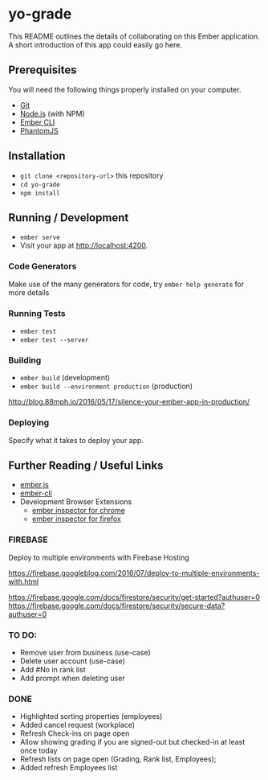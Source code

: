 # yo-grade

This README outlines the details of collaborating on this Ember application.
A short introduction of this app could easily go here.

## Prerequisites

You will need the following things properly installed on your computer.

* [Git](https://git-scm.com/)
* [Node.js](https://nodejs.org/) (with NPM)
* [Ember CLI](https://ember-cli.com/)
* [PhantomJS](http://phantomjs.org/)

## Installation

* `git clone <repository-url>` this repository
* `cd yo-grade`
* `npm install`

## Running / Development

* `ember serve`
* Visit your app at [http://localhost:4200](http://localhost:4200).

### Code Generators

Make use of the many generators for code, try `ember help generate` for more details

### Running Tests

* `ember test`
* `ember test --server`

### Building

* `ember build` (development)
* `ember build --environment production` (production)

http://blog.88mph.io/2016/05/17/silence-your-ember-app-in-production/

### Deploying

Specify what it takes to deploy your app.

## Further Reading / Useful Links

* [ember.js](http://emberjs.com/)
* [ember-cli](https://ember-cli.com/)
* Development Browser Extensions
  * [ember inspector for chrome](https://chrome.google.com/webstore/detail/ember-inspector/bmdblncegkenkacieihfhpjfppoconhi)
  * [ember inspector for firefox](https://addons.mozilla.org/en-US/firefox/addon/ember-inspector/)

### FIREBASE

Deploy to multiple environments with Firebase Hosting

https://firebase.googleblog.com/2016/07/deploy-to-multiple-environments-with.html

https://firebase.google.com/docs/firestore/security/get-started?authuser=0
https://firebase.google.com/docs/firestore/security/secure-data?authuser=0


### TO DO:

- Remove user from business (use-case)
- Delete user account (use-case)
- Add #No in rank list
- Add prompt when deleting user

### DONE

- Highlighted sorting properties (employees)
- Added cancel request (workplace)
- Refresh Check-ins on page open
- Allow showing grading if you are signed-out but checked-in at least once today
- Refresh lists on page open (Grading, Rank list, Employees);
- Added refresh Employees list

